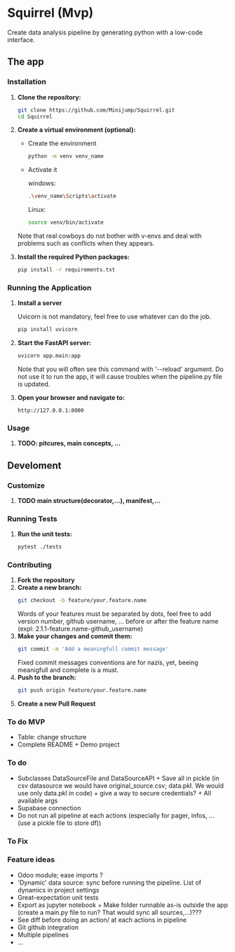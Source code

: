 # Squirrel (Mvp)
      
Create data analysis pipeline by generating python with a low-code interface. 
## The app
### Installation

1. **Clone the repository:**
    ```sh
    git clone https://github.com/Minijump/Squirrel.git
    cd Squirrel
    ```

2. **Create a virtual environment (optional):**
    * Create the environment
        ```sh
        python -m venv venv_name
        ```
    * Activate it

        windows:
        ```sh
        .\venv_name\Scripts\activate
        ```

        Linux:
        ```sh
        source venv/bin/activate
        ```
    Note that real cowboys do not bother with v-envs and deal with problems such as conflicts when they appears. 

3. **Install the required Python packages:**
    ```sh
    pip install -r requirements.txt
    ```

### Running the Application

1. **Install a server**

    Uvicorn is not mandatory, feel free to use whatever can do the job.

    ```sh
    pip install uvicorn
    ```

2. **Start the FastAPI server:**
    ```sh
    uvicorn app.main:app
    ```
    Note that you will often see this command with '--reload' argument. Do not use it to run the app, it will cause troubles when the pipeline.py file is updated.

3. **Open your browser and navigate to:**
    ```
    http://127.0.0.1:8000
    ```

### Usage

1. **TODO: pitcures, main concepts, ...**


## Develoment

### Customize

1. **TODO main structure(decorator,...), manifest,...**

### Running Tests

1. **Run the unit tests:**
    ```sh
    pytest ./tests
    ```
### Contributing

1. **Fork the repository**
2. **Create a new branch:**
    ```sh
    git checkout -b feature/your.feature.name
    ```
    Words of your features must be separated by dots, feel free to add version number, github username, ... before or after the feature name (expl: 2.1.1-feature.name-github_username)
3. **Make your changes and commit them:**
    ```sh
    git commit -m 'Add a meaningfull commit message'
    ```
    Fixed commit messages conventions are for nazis, yet, beeing meanigfull and complete is a must. 
4. **Push to the branch:**
    ```sh
    git push origin feature/your.feature.name
    ```
5. **Create a new Pull Request**

### To do MVP
* Table: change structure
* Complete README + Demo project

### To do
* Subclasses DataSourceFile and DataSourceAPI + Save all in pickle (in csv datasource we would have original_source.csv; data.pkl. We would use only data.pkl in code) + give a way to secure credentials? + All available args
* Supabase connection
* Do not run all pipeline at each actions (especially for pager, infos, ... (use a pickle file to store df))

### To Fix

### Feature ideas
* Odoo module; ease imports ?
* 'Dynamic' data source: sync before running the pipeline. List of dynamics in project settings
* Great-expectation unit tests
* Export as jupyter notebook + Make folder runnable as-is outside the app (create a main.py file to run? That would sync all sources,...)???
* See diff before doing an action/ at each actions in pipeline
* Git github integration
* Multiple pipelines
* ...
